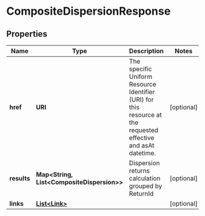 

# CompositeDispersionResponse


## Properties

Name | Type | Description | Notes
------------ | ------------- | ------------- | -------------
**href** | **URI** | The specific Uniform Resource Identifier (URI) for this resource at the requested effective and asAt datetime. |  [optional]
**results** | **Map&lt;String, List&lt;CompositeDispersion&gt;&gt;** | Dispersion returns calculation grouped by ReturnId |  [optional]
**links** | [**List&lt;Link&gt;**](Link.md) |  |  [optional]



